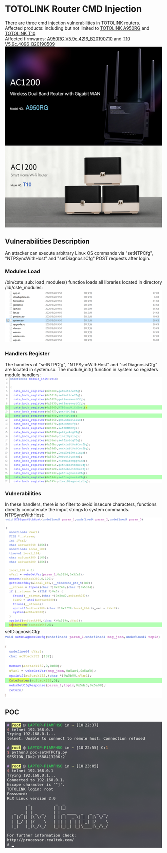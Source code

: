 # TOTOLINK Router CMD Injection
There are three cmd injection vulnerabilities in TOTOLINK routers.  
Affected products: including but not limited to [TOTOLINK A950RG](http://totolink.net/home/menu/newstpl/menu_newstpl/products/id/167.html) and [TOTOLINK T10](http://totolink.net/home/menu/newstpl/menu_newstpl/products/id/172.html).  
Affected firmwares: [A950RG V5.9c.4216_B20190710](http://totolink.net/data/upload/20190823/f073768d48ed43bf890c5cb7193e0538.zip) and [T10 V5.9c.4096_B20190509](http://totolink.net/data/upload/20191107/4098b1a2d522b051e3bbf29a051c2122.zip)  
![image](./images/A950RG_product.png)  
![image](./images/T10_product.png)  
## Vulnerabilities Description  
An attacker can execute arbitrary Linux OS commands via "setNTPCfg", "NTPSyncWithHost" and "setDiagnosisCfg" POST requests after login.   
### Modules Load  
/bin/cste_sub: load_modules() function loads all libraries located in directory /lib/cste_modules:  
![image](./images/modules.png)  
### Handlers Register  
The handlers of "setNTPCfg", "NTPSyncWithHost" and "setDiagnosisCfg" are located in system.so. The module_init() function in system.so registers module handlers:  
![image](./images/module_init.png)  
### Vulnerabilities  
In these handlers, there is no filter to avoid insecure characters, functions directly concatenate the imput strings to system commands.  
NTPSyncWithHost:  
![image](./images/ntpsync_func.png)  
setDiagnosisCfg:  
![image](./images/diagnosis_func.png)  

## POC
![image](./images/poc.png)

